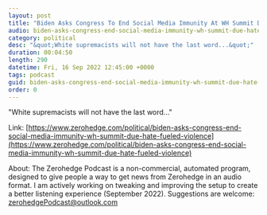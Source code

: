 ```yaml
---
layout: post
title: "Biden Asks Congress To End Social Media Immunity At WH Summit Due To &quot;Hate-Fueled Violence&quot;"
audio: biden-asks-congress-end-social-media-immunity-wh-summit-due-hate-fueled-violence-0
category: political
desc: "&quot;White supremacists will not have the last word...&quot;"
duration: 00:04:50
length: 290
datetime: Fri, 16 Sep 2022 12:45:00 +0000
tags: podcast
guid: biden-asks-congress-end-social-media-immunity-wh-summit-due-hate-fueled-violence-0
order: 0
---
```

&quot;White supremacists will not have the last word...&quot;

Link: [https://www.zerohedge.com/political/biden-asks-congress-end-social-media-immunity-wh-summit-due-hate-fueled-violence](https://www.zerohedge.com/political/biden-asks-congress-end-social-media-immunity-wh-summit-due-hate-fueled-violence)

About: The Zerohedge Podcast is a non-commercial, automated program, designed to give people a way to get news from Zerohedge in an audio format.  I am actively working on tweaking and improving the setup to create a better listening experience (September 2022).  Suggestions are welcome: [zerohedgePodcast@outlook.com](mailto:zerohedgePodcast@outlook.com)